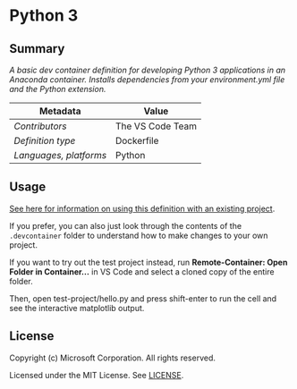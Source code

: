 # Python 3

## Summary

*A basic dev container definition for developing Python 3 applications in an Anaconda container. Installs dependencies from your environment.yml file and the Python extension.*

| Metadata | Value |  
|----------|-------|
| *Contributors* | The VS Code Team |
| *Definition type* | Dockerfile |
| *Languages, platforms* | Python |

## Usage

[See here for information on using this definition with an existing project](../../README.md#using-a-definition).

If you prefer, you can also just look through the contents of the `.devcontainer` folder to understand how to make changes to your own project.

If you want to try out the test project instead, run **Remote-Container: Open Folder in Container...** in VS Code and select a cloned copy of the entire folder. 

Then, open test-project/hello.py and press shift-enter to run the cell and see the interactive matplotlib output.

## License

Copyright (c) Microsoft Corporation. All rights reserved.

Licensed under the MIT License. See [LICENSE](../../LICENSE).
